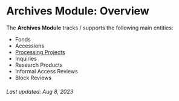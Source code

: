 # Archives Module: Overview
The **Archives Module** tracks / supports the following main entities:
- Fonds
- Accessions
- [Processing Projects](processing-project/overview.md)
- Inquiries
- Research Products
- Informal Access Reviews
- Block Reviews


###### Last updated: Aug 8, 2023
